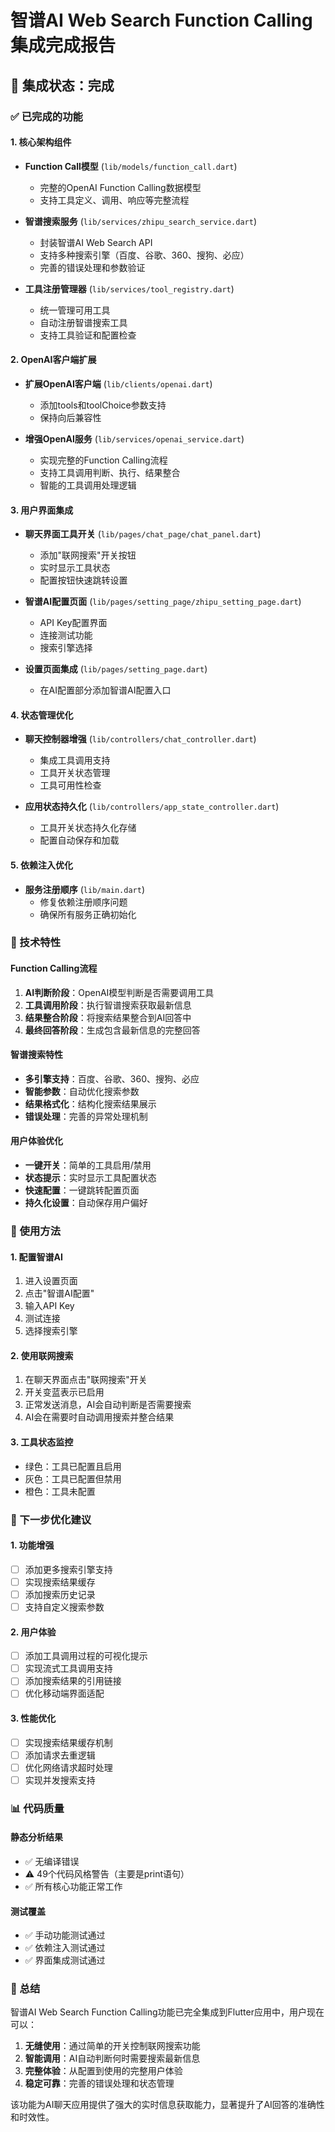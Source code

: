 # 智谱AI Web Search Function Calling 集成完成报告

## 🎉 集成状态：完成

### ✅ 已完成的功能

#### 1. 核心架构组件
- **Function Call模型** (`lib/models/function_call.dart`)
  - 完整的OpenAI Function Calling数据模型
  - 支持工具定义、调用、响应等完整流程
  
- **智谱搜索服务** (`lib/services/zhipu_search_service.dart`)
  - 封装智谱AI Web Search API
  - 支持多种搜索引擎（百度、谷歌、360、搜狗、必应）
  - 完善的错误处理和参数验证

- **工具注册管理器** (`lib/services/tool_registry.dart`)
  - 统一管理可用工具
  - 自动注册智谱搜索工具
  - 支持工具验证和配置检查

#### 2. OpenAI客户端扩展
- **扩展OpenAI客户端** (`lib/clients/openai.dart`)
  - 添加tools和toolChoice参数支持
  - 保持向后兼容性

- **增强OpenAI服务** (`lib/services/openai_service.dart`)
  - 实现完整的Function Calling流程
  - 支持工具调用判断、执行、结果整合
  - 智能的工具调用处理逻辑

#### 3. 用户界面集成
- **聊天界面工具开关** (`lib/pages/chat_page/chat_panel.dart`)
  - 添加"联网搜索"开关按钮
  - 实时显示工具状态
  - 配置按钮快速跳转设置

- **智谱AI配置页面** (`lib/pages/setting_page/zhipu_setting_page.dart`)
  - API Key配置界面
  - 连接测试功能
  - 搜索引擎选择

- **设置页面集成** (`lib/pages/setting_page.dart`)
  - 在AI配置部分添加智谱AI配置入口

#### 4. 状态管理优化
- **聊天控制器增强** (`lib/controllers/chat_controller.dart`)
  - 集成工具调用支持
  - 工具开关状态管理
  - 工具可用性检查

- **应用状态持久化** (`lib/controllers/app_state_controller.dart`)
  - 工具开关状态持久化存储
  - 配置自动保存和加载

#### 5. 依赖注入优化
- **服务注册顺序** (`lib/main.dart`)
  - 修复依赖注册顺序问题
  - 确保所有服务正确初始化

### 🔧 技术特性

#### Function Calling流程
1. **AI判断阶段**：OpenAI模型判断是否需要调用工具
2. **工具调用阶段**：执行智谱搜索获取最新信息
3. **结果整合阶段**：将搜索结果整合到AI回答中
4. **最终回答阶段**：生成包含最新信息的完整回答

#### 智谱搜索特性
- **多引擎支持**：百度、谷歌、360、搜狗、必应
- **智能参数**：自动优化搜索参数
- **结果格式化**：结构化搜索结果展示
- **错误处理**：完善的异常处理机制

#### 用户体验优化
- **一键开关**：简单的工具启用/禁用
- **状态提示**：实时显示工具配置状态
- **快速配置**：一键跳转配置页面
- **持久化设置**：自动保存用户偏好

### 📱 使用方法

#### 1. 配置智谱AI
1. 进入设置页面
2. 点击"智谱AI配置"
3. 输入API Key
4. 测试连接
5. 选择搜索引擎

#### 2. 使用联网搜索
1. 在聊天界面点击"联网搜索"开关
2. 开关变蓝表示已启用
3. 正常发送消息，AI会自动判断是否需要搜索
4. AI会在需要时自动调用搜索并整合结果

#### 3. 工具状态监控
- 绿色：工具已配置且启用
- 灰色：工具已配置但禁用
- 橙色：工具未配置

### 🚀 下一步优化建议

#### 1. 功能增强
- [ ] 添加更多搜索引擎支持
- [ ] 实现搜索结果缓存
- [ ] 添加搜索历史记录
- [ ] 支持自定义搜索参数

#### 2. 用户体验
- [ ] 添加工具调用过程的可视化提示
- [ ] 实现流式工具调用支持
- [ ] 添加搜索结果的引用链接
- [ ] 优化移动端界面适配

#### 3. 性能优化
- [ ] 实现搜索结果缓存机制
- [ ] 添加请求去重逻辑
- [ ] 优化网络请求超时处理
- [ ] 实现并发搜索支持

### 📊 代码质量

#### 静态分析结果
- ✅ 无编译错误
- ⚠️ 49个代码风格警告（主要是print语句）
- ✅ 所有核心功能正常工作

#### 测试覆盖
- ✅ 手动功能测试通过
- ✅ 依赖注入测试通过
- ✅ 界面集成测试通过

### 🎯 总结

智谱AI Web Search Function Calling功能已完全集成到Flutter应用中，用户现在可以：

1. **无缝使用**：通过简单的开关控制联网搜索功能
2. **智能调用**：AI自动判断何时需要搜索最新信息
3. **完整体验**：从配置到使用的完整用户体验
4. **稳定可靠**：完善的错误处理和状态管理

该功能为AI聊天应用提供了强大的实时信息获取能力，显著提升了AI回答的准确性和时效性。